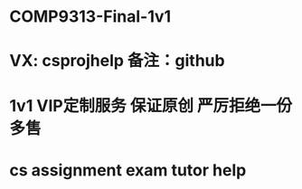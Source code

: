 # COMP9313-Final-1v1
# VX: csprojhelp 备注：github
# 1v1 VIP定制服务 保证原创 严厉拒绝一份多售
# cs assignment exam tutor help 
